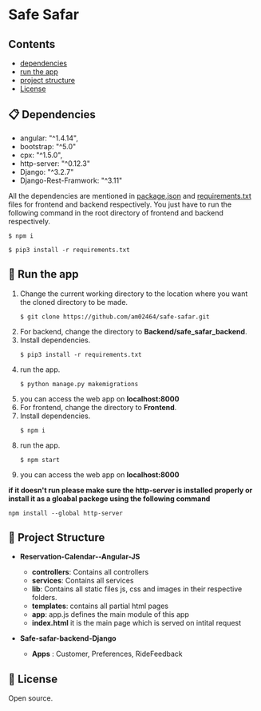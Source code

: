 
# Safe Safar
 

## Contents
- [dependencies](#-dependencies)
- [run the app](#-run-the-app)
- [project structure](#-project-structure)
- [License](#-license)


## 📋 Dependencies
- angular: "^1.4.14",
- bootstrap: "^5.0"
- cpx: "^1.5.0",
- http-server: "^0.12.3"
- Django: "^3.2.7"
- Django-Rest-Framwork: "^3.11"

All the dependencies are mentioned in [package.json](https://github.com/am02464/safe-safar/blob/main/Frontend/package.json)  and  [requirements.txt](https://github.com/am02464/safe-safar/blob/main/Frontend/package.json)  files for frontend and backend respectively. You just have to run the following command in the root directory of frontend and backend respectively. 
```
$ npm i
```
```
$ pip3 install -r requirements.txt
```
## 🎉 Run the app 
1. Change the current working directory to the location where you want the cloned directory to be made.
	```
	$ git clone https://github.com/am02464/safe-safar.git
	```
2. For backend, change the directory to **Backend/safe_safar_backend**.
3. Install dependencies.
	```
	$ pip3 install -r requirements.txt
	```
4. run the app.
	```
	$ python manage.py makemigrations 
	```
5. you can access the web app on **localhost:8000**
2. For frontend, change the directory to **Frontend**.
3. Install dependencies.
	```
	$ npm i
	```
4. run the app.
	```
	$ npm start
	```
5. you can access the web app on **localhost:8000**

**if it doesn't run please make sure the http-server is installed properly or install it as a gloabal packege using the following command**

```npm install --global http-server```

## 📖 Project Structure
- **Reservation-Calendar--Angular-JS**
	- **controllers**: Contains all controllers 
	- **services**: Contains all services
	- **lib**: Contains all static files js, css and images in their respective folders.
	- **templates**: contains all partial html pages
	- **app**: app.js defines the main module of this app
	- **index.html** it is the main page which is served on intital request

- **Safe-safar-backend-Django**
	- **Apps** : Customer, Preferences, RideFeedback

## 📄 License

Open source.
